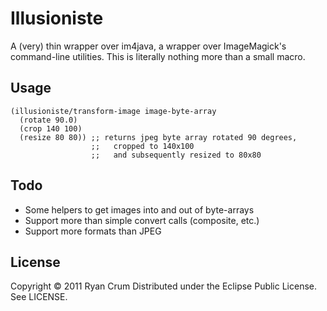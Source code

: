 # Illusioniste

A (very) thin wrapper over im4java, a wrapper over ImageMagick's command-line utilities. This is literally nothing more than a small macro.

## Usage

    (illusioniste/transform-image image-byte-array
      (rotate 90.0)
      (crop 140 100)
      (resize 80 80)) ;; returns jpeg byte array rotated 90 degrees,
                      ;;   cropped to 140x100
                      ;;   and subsequently resized to 80x80

## Todo

* Some helpers to get images into and out of byte-arrays
* Support more than simple convert calls (composite, etc.)
* Support more formats than JPEG

## License

Copyright &copy; 2011 Ryan Crum
Distributed under the Eclipse Public License. See LICENSE.